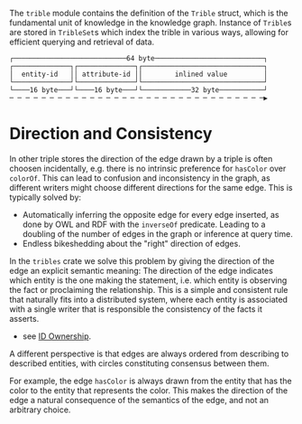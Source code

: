 The `trible` module contains the definition of the `Trible` struct, which is the fundamental unit of knowledge in the knowledge graph.
Instance of `Trible`s are stored in `TribleSet`s which index the trible in various ways, allowing for efficient querying and retrieval of data.

``` text
┌────────────────────────────64 byte───────────────────────────┐
┌──────────────┐┌──────────────┐┌──────────────────────────────┐
│  entity-id   ││ attribute-id ││        inlined value         │
└──────────────┘└──────────────┘└──────────────────────────────┘
└────16 byte───┘└────16 byte───┘└────────────32 byte───────────┘
─ ─ ─ ─ ─ ─ ─ ─ ─ ─ ─ ─ ─ ─ ─ ─ ─ ─ ─ ─ ─ ─ ─ ─ ─ ─ ─ ─ ─ ─ ─ ─▶
```

# Direction and Consistency

In other triple stores the direction of the edge drawn by a triple is often
choosen incidentally, e.g. there is no intrinsic preference for `hasColor` over
`colorOf`. This can lead to confusion and inconsistency in the graph, as
different writers might choose different directions for the same edge.
This is typically solved by:
- Automatically inferring the opposite edge for every edge inserted,
as done by OWL and RDF with the `inverseOf` predicate. Leading to a
doubling of the number of edges in the graph or inference at query time.
- Endless bikeshedding about the "right" direction of edges.

In the `tribles` crate we solve this problem by giving the direction of the edge
an explicit semantic meaning: The direction of the edge indicates which entity
is the one making the statement, i.e. which entity is observing the fact
or proclaiming the relationship. This is a simple and consistent rule that
naturally fits into a distributed system, where each entity is associated with
a single writer that is responsible the consistency of the facts it asserts.
- see [ID Ownership](crate::id).

A different perspective is that edges are always ordered from describing
to described entities, with circles constituting consensus between them.

For example, the edge `hasColor` is always drawn from the entity that has
the color to the entity that represents the color. This makes the direction
of the edge a natural consequence of the semantics of the edge, and not
an arbitrary choice.
